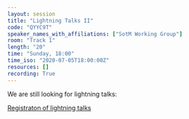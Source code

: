 ```yaml
---
layout: session
title: "Lightning Talks II"
code: "QYYC9T"
speaker_names_with_affiliations: ["SotM Working Group"]
room: "Track 1"
length: "20"
time: "Sunday, 18:00"
time_iso: "2020-07-05T18:00:00Z"
resources: []
recording: True
---
```

We are still looking for lightning talks:

[Registraton of lightning talks](https://wiki.openstreetmap.org/wiki/State_of_the_Map_2020/registration_lightning_talks)
